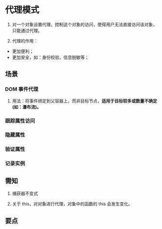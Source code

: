 # 代理模式

1. 对一个对象设置代理，控制这个对象的访问，使得用户无法直接访问该对象，只能通过代理。

2. 代理的作用：

- 更加便利；
- 更加安全，如：身份校验，信息脱敏等；

## 场景

### DOM 事件代理

1. 用法：将事件绑定到父容器上，而非目标节点，**适用于目标较多或数量不确定(如：瀑布流)。**

### 跟踪属性访问

### 隐藏属性

### 验证属性

### 记录实例

## 需知

1. 捕获器不变式

2. 关于 this，对对象进行代理，对象中的函数的 this 会发生变化。

## 要点
